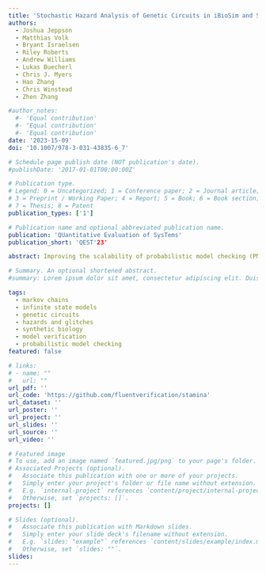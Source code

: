 ```yaml
---
title: 'Stochastic Hazard Analysis of Genetic Circuits in iBioSim and STAMINA'
authors:
  - Joshua Jeppson
  - Matthias Volk
  - Bryant Israelsen
  - Riley Roberts
  - Andrew Williams
  - Lukas Buecherl
  - Chris J. Myers
  - Hao Zhang
  - Chris Winstead
  - Zhen Zhang

#author_notes:
  #- 'Equal contribution'
  #- 'Equal contribution'
  #- 'Equal contribution'
date: '2023-15-09'
doi: '10.1007/978-3-031-43835-6_7'

# Schedule page publish date (NOT publication's date).
#publishDate: '2017-01-01T00:00:00Z'

# Publication type.
# Legend: 0 = Uncategorized; 1 = Conference paper; 2 = Journal article;
# 3 = Preprint / Working Paper; 4 = Report; 5 = Book; 6 = Book section;
# 7 = Thesis; 8 = Patent
publication_types: ['1']

# Publication name and optional abbreviated publication name.
publication: 'QUantitative Evaluation of SysTems'
publication_short: 'QEST'23'

abstract: Improving the scalability of probabilistic model checking (PMC) tools is crucial to the verification of real-world system designs. The Stamina infinite-state PMC tool achieves scalability by iteratively constructing a partial state space for an unbounded continuous-time Markov chain model, where a majority of the probability mass resides. It then performs time-bounded transient PMC. It can efficiently produce an accurate probability bound to the property under verification. We present a new software architecture design and the C++ implementation of the Stamina 2.0 algorithm, integrated with the Storm model checker. This open-source Stamina implementation offers a high degree of modularity and provides significant optimizations to the Stamina 2.0 algorithm. Performance improvements are demonstrated on multiple challenging benchmark examples, including hazard analysis of infinite-state combinational genetic circuits, over the previous Stamina implementation. Additionally, its design allows for future customizations and optimizations to the Stamina algorithm.

# Summary. An optional shortened abstract.
#summary: Lorem ipsum dolor sit amet, consectetur adipiscing elit. Duis posuere tellus ac convallis placerat. Proin tincidunt magna sed ex sollicitudin condimentum.

tags:
  - markov chains
  - infinite state models
  - genetic circuits
  - hazards and glitches
  - synthetic biology
  - model verification
  - probabilistic model checking
featured: false

# links:
# - name: ""
#   url: ""
url_pdf: ''
url_code: 'https://github.com/fluentverification/stamina'
url_dataset: ''
url_poster: ''
url_project: ''
url_slides: ''
url_source: ''
url_video: ''

# Featured image
# To use, add an image named `featured.jpg/png` to your page's folder.
# Associated Projects (optional).
#   Associate this publication with one or more of your projects.
#   Simply enter your project's folder or file name without extension.
#   E.g. `internal-project` references `content/project/internal-project/index.md`.
#   Otherwise, set `projects: []`.
projects: []

# Slides (optional).
#   Associate this publication with Markdown slides.
#   Simply enter your slide deck's filename without extension.
#   E.g. `slides: "example"` references `content/slides/example/index.md`.
#   Otherwise, set `slides: ""`.
slides:
---
```

